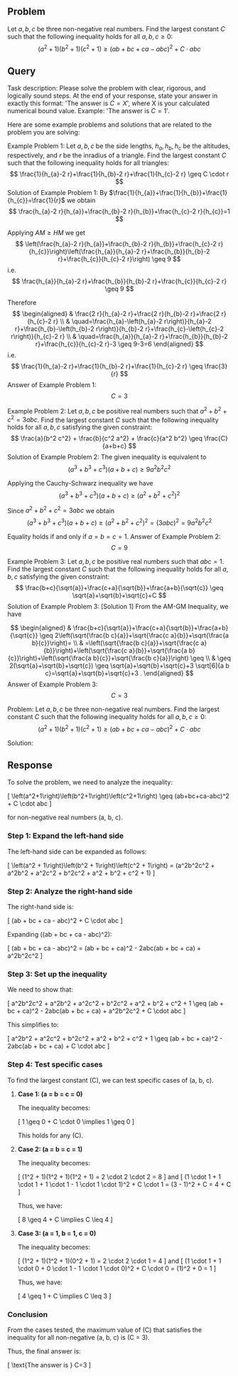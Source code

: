 ## Problem

Let $a, b, c$ be three non-negative real numbers. Find the largest constant $C$ such that the following inequality holds for all $a, b, c \geq 0$:
$$
\left(a^2+1\right)\left(b^2+1\right)\left(c^2+1\right) \geq (ab+bc+ca-abc)^2 + C \cdot abc
$$

## Query

Task description: Please solve the problem with clear, rigorous, and logically sound steps. At the end of your response, state your answer in exactly this format: 'The answer is $C=X$', where X is your calculated numerical bound value. Example: 'The answer is $C=1$'.

Here are some example problems and solutions that are related to the problem you are solving:

Example Problem 1: Let $a, b, c$ be the side lengths, $h_{a}, h_{b}, h_{c}$ be the altitudes, respectively, and $r$ be the inradius of a triangle. Find the largest constant $C$ such that the following inequality holds for all triangles:
$$
\frac{1}{h_{a}-2 r}+\frac{1}{h_{b}-2 r}+\frac{1}{h_{c}-2 r} \geq C \cdot r
$$
Solution of Example Problem 1: By $\frac{1}{h_{a}}+\frac{1}{h_{b}}+\frac{1}{h_{c}}=\frac{1}{r}$ we obtain
$$
\frac{h_{a}-2 r}{h_{a}}+\frac{h_{b}-2 r}{h_{b}}+\frac{h_{c}-2 r}{h_{c}}=1
$$

Applying $A M \geq H M$ we get
$$
\left(\frac{h_{a}-2 r}{h_{a}}+\frac{h_{b}-2 r}{h_{b}}+\frac{h_{c}-2 r}{h_{c}}\right)\left(\frac{h_{a}}{h_{a}-2 r}+\frac{h_{b}}{h_{b}-2 r}+\frac{h_{c}}{h_{c}-2 r}\right) \geq 9
$$
i.e.
$$
\frac{h_{a}}{h_{a}-2 r}+\frac{h_{b}}{h_{b}-2 r}+\frac{h_{c}}{h_{c}-2 r} \geq 9
$$

Therefore
$$
\begin{aligned}
& \frac{2 r}{h_{a}-2 r}+\frac{2 r}{h_{b}-2 r}+\frac{2 r}{h_{c}-2 r} \\
& \quad=\frac{h_{a}-\left(h_{a}-2 r\right)}{h_{a}-2 r}+\frac{h_{b}-\left(h_{b}-2 r\right)}{h_{b}-2 r}+\frac{h_{c}-\left(h_{c}-2 r\right)}{h_{c}-2 r} \\
& \quad=\frac{h_{a}}{h_{a}-2 r}+\frac{h_{b}}{h_{b}-2 r}+\frac{h_{c}}{h_{c}-2 r}-3 \geq 9-3=6
\end{aligned}
$$
i.e.
$$
\frac{1}{h_{a}-2 r}+\frac{1}{h_{b}-2 r}+\frac{1}{h_{c}-2 r} \geq \frac{3}{r}
$$
Answer of Example Problem 1: $$C = 3$$

Example Problem 2: Let $a, b, c$ be positive real numbers such that $a^2 + b^2 + c^2 = 3abc$. Find the largest constant $C$ such that the following inequality holds for all $a, b, c$ satisfying the given constraint:
$$
\frac{a}{b^2 c^2} + \frac{b}{c^2 a^2} + \frac{c}{a^2 b^2} \geq \frac{C}{a+b+c}
$$
Solution of Example Problem 2: The given inequality is equivalent to
$$
\left(a^{3}+b^{3}+c^{3}\right)(a+b+c) \geq 9 a^{2} b^{2} c^{2}
$$

Applying the Cauchy-Schwarz inequality we have
$$
\left(a^{3}+b^{3}+c^{3}\right)(a+b+c) \geq\left(a^{2}+b^{2}+c^{2}\right)^{2}
$$

Since $a^{2}+b^{2}+c^{2}=3 a b c$ we obtain
$$
\left(a^{3}+b^{3}+c^{3}\right)(a+b+c) \geq\left(a^{2}+b^{2}+c^{2}\right)^{2}=(3 a b c)^{2}=9 a^{2} b^{2} c^{2}
$$

Equality holds if and only if $a=b=c=1$.
Answer of Example Problem 2: $$C = 9$$

Example Problem 3: Let $a, b, c$ be positive real numbers such that $a b c = 1$. Find the largest constant $C$ such that the following inequality holds for all $a, b, c$ satisfying the given constraint:
$$
\frac{b+c}{\sqrt{a}}+\frac{c+a}{\sqrt{b}}+\frac{a+b}{\sqrt{c}} \geq \sqrt{a}+\sqrt{b}+\sqrt{c}+C
$$
Solution of Example Problem 3: [Solution 1]
From the AM-GM Inequality, we have

$$
\begin{aligned}
& \frac{b+c}{\sqrt{a}}+\frac{c+a}{\sqrt{b}}+\frac{a+b}{\sqrt{c}} \geq 2\left(\sqrt{\frac{b c}{a}}+\sqrt{\frac{c a}{b}}+\sqrt{\frac{a b}{c}}\right)= \\
& =\left(\sqrt{\frac{b c}{a}}+\sqrt{\frac{c a}{b}}\right)+\left(\sqrt{\frac{c a}{b}}+\sqrt{\frac{a b}{c}}\right)+\left(\sqrt{\frac{a b}{c}}+\sqrt{\frac{b c}{a}}\right) \geq \\
& \geq 2(\sqrt{a}+\sqrt{b}+\sqrt{c}) \geq \sqrt{a}+\sqrt{b}+\sqrt{c}+3 \sqrt[6]{a b c}=\sqrt{a}+\sqrt{b}+\sqrt{c}+3 .
\end{aligned}
$$
Answer of Example Problem 3: $$C = 3$$


Problem: Let $a, b, c$ be three non-negative real numbers. Find the largest constant $C$ such that the following inequality holds for all $a, b, c \geq 0$:
$$
\left(a^2+1\right)\left(b^2+1\right)\left(c^2+1\right) \geq (ab+bc+ca-abc)^2 + C \cdot abc
$$

Solution:

## Response

To solve the problem, we need to analyze the inequality:

\[
\left(a^2+1\right)\left(b^2+1\right)\left(c^2+1\right) \geq (ab+bc+ca-abc)^2 + C \cdot abc
\]

for non-negative real numbers \(a, b, c\). 

### Step 1: Expand the left-hand side

The left-hand side can be expanded as follows:

\[
\left(a^2 + 1\right)\left(b^2 + 1\right)\left(c^2 + 1\right) = (a^2b^2c^2 + a^2b^2 + a^2c^2 + b^2c^2 + a^2 + b^2 + c^2 + 1)
\]

### Step 2: Analyze the right-hand side

The right-hand side is:

\[
(ab + bc + ca - abc)^2 + C \cdot abc
\]

Expanding \((ab + bc + ca - abc)^2\):

\[
(ab + bc + ca - abc)^2 = (ab + bc + ca)^2 - 2abc(ab + bc + ca) + a^2b^2c^2
\]

### Step 3: Set up the inequality

We need to show that:

\[
a^2b^2c^2 + a^2b^2 + a^2c^2 + b^2c^2 + a^2 + b^2 + c^2 + 1 \geq (ab + bc + ca)^2 - 2abc(ab + bc + ca) + a^2b^2c^2 + C \cdot abc
\]

This simplifies to:

\[
a^2b^2 + a^2c^2 + b^2c^2 + a^2 + b^2 + c^2 + 1 \geq (ab + bc + ca)^2 - 2abc(ab + bc + ca) + C \cdot abc
\]

### Step 4: Test specific cases

To find the largest constant \(C\), we can test specific cases of \(a, b, c\).

1. **Case 1: \(a = b = c = 0\)**

   The inequality becomes:

   \[
   1 \geq 0 + C \cdot 0 \implies 1 \geq 0
   \]

   This holds for any \(C\).

2. **Case 2: \(a = b = c = 1\)**

   The inequality becomes:

   \[
   (1^2 + 1)(1^2 + 1)(1^2 + 1) = 2 \cdot 2 \cdot 2 = 8
   \]
   and
   \[
   (1 \cdot 1 + 1 \cdot 1 + 1 \cdot 1 - 1 \cdot 1 \cdot 1)^2 + C \cdot 1 = (3 - 1)^2 + C = 4 + C
   \]

   Thus, we have:

   \[
   8 \geq 4 + C \implies C \leq 4
   \]

3. **Case 3: \(a = 1, b = 1, c = 0\)**

   The inequality becomes:

   \[
   (1^2 + 1)(1^2 + 1)(0^2 + 1) = 2 \cdot 2 \cdot 1 = 4
   \]
   and
   \[
   (1 \cdot 1 + 1 \cdot 0 + 0 \cdot 1 - 1 \cdot 1 \cdot 0)^2 + C \cdot 0 = (1)^2 + 0 = 1
   \]

   Thus, we have:

   \[
   4 \geq 1 + C \implies C \leq 3
   \]

### Conclusion

From the cases tested, the maximum value of \(C\) that satisfies the inequality for all non-negative \(a, b, c\) is \(C = 3\).

Thus, the final answer is:

\[
\text{The answer is } C=3
\]